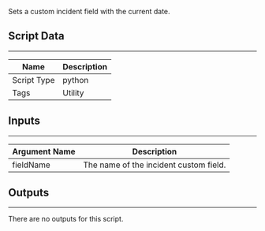 Sets a custom incident field with the current date.

## Script Data

---

| **Name** | **Description** |
| --- | --- |
| Script Type | python |
| Tags | Utility |


## Inputs

---

| **Argument Name** | **Description** |
| --- | --- |
| fieldName | The name of the incident custom field. |

## Outputs

---
There are no outputs for this script.
